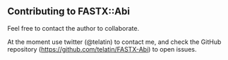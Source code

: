 ## Contributing to FASTX::Abi

Feel free to contact the author to collaborate. 

At the moment use twitter (@telatin) to contact me, and check the GitHub repository (https://github.com/telatin/FASTX-Abi) to open issues.
